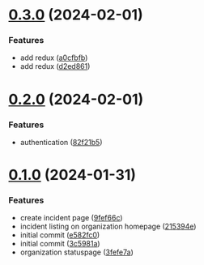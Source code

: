 # [0.3.0](https://github.com/onesoft-sudo/statuscraft/compare/v0.2.0...v0.3.0) (2024-02-01)


### Features

* add redux ([a0cfbfb](https://github.com/onesoft-sudo/statuscraft/commit/a0cfbfbd26813be13f0c344914266b4779518fa4))
* add redux ([d2ed861](https://github.com/onesoft-sudo/statuscraft/commit/d2ed861565fa874ddd75a85e6660a0e0d42c8d79))



# [0.2.0](https://github.com/onesoft-sudo/statuscraft/compare/v0.1.0...v0.2.0) (2024-02-01)


### Features

* authentication ([82f21b5](https://github.com/onesoft-sudo/statuscraft/commit/82f21b54b8af9df861a57f166b2dcd3de3b02dbb))



# [0.1.0](https://github.com/onesoft-sudo/statuscraft/compare/3c5981ac147a4ba31e9afa8653d2db2e9f9845f6...v0.1.0) (2024-01-31)


### Features

* create incident page ([9fef66c](https://github.com/onesoft-sudo/statuscraft/commit/9fef66caa4bca1995bcd87b9410ea96368ff72eb))
* incident listing on organization homepage ([215394e](https://github.com/onesoft-sudo/statuscraft/commit/215394eef021960fec2a56a6bd298ca8791894f7))
* initial commit ([e582fc0](https://github.com/onesoft-sudo/statuscraft/commit/e582fc04579406ed5288477605649966dff3baf5))
* initial commit ([3c5981a](https://github.com/onesoft-sudo/statuscraft/commit/3c5981ac147a4ba31e9afa8653d2db2e9f9845f6))
* organization statuspage ([3fefe7a](https://github.com/onesoft-sudo/statuscraft/commit/3fefe7a0cd1c05a5818d82a8b596acb2bc5681e6))



